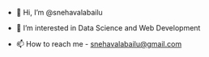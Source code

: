 - 👋 Hi, I’m @snehavalabailu
- 👀 I’m interested in Data Science and Web Development

- 📫 How to reach me - snehavalabailu@gmail.com 

<!---

<!
- 🌱 I’m currently learning Data Science
- 💞️ I’m looking to collaborate on mini projects on EDA or ML
snehavalabailu/snehavalabailu is a ✨ special ✨ repository because its `README.md` (this file) appears on your GitHub profile.
You can click the Preview link to take a look at your changes.
--->
